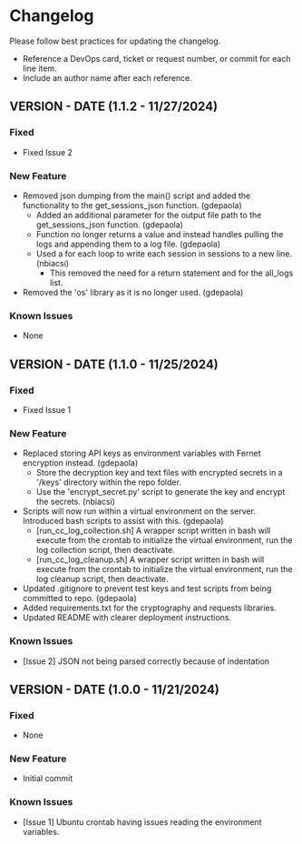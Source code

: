 # Changelog
Please follow best practices for updating the changelog.
- Reference a DevOps card, ticket or request number, or commit for each line item.
- Include an author name after each reference.

## VERSION - DATE (1.1.2 - 11/27/2024)

### Fixed
- Fixed Issue 2

### New Feature
- Removed json dumping from the main() script and added the functionality to the get_sessions_json function. (gdepaola)
    - Added an additional parameter for the output file path to the get_sessions_json function. (gdepaola)
    - Function no longer returns a value and instead handles pulling the logs and appending them to a log file. (gdepaola)
    - Used a for each loop to write each session in sessions to a new line. (nbiacsi)
        - This removed the need for a return statement and for the all_logs list.
- Removed the 'os' library as it is no longer used. (gdepaola)

### Known Issues
- None

## VERSION - DATE (1.1.0 - 11/25/2024)

### Fixed
- Fixed Issue 1

### New Feature
- Replaced storing API keys as environment variables with Fernet encryption instead. (gdepaola)
    - Store the decryption key and text files with encrypted secrets in a '/keys' directory within the repo folder.
    - Use the 'encrypt_secret.py' script to generate the key and encrypt the secrets. (nbiacsi)
- Scripts will now run within a virtual environment on the server. Introduced bash scripts to assist with this. (gdepaola)
    - [run_cc_log_collection.sh] A wrapper script written in bash will execute from the crontab to initialize the virtual environment, run the log collection script, then deactivate.
    - [run_cc_log_cleanup.sh] A wrapper script written in bash will execute from the crontab to initialize the virtual environment, run the log cleanup script, then deactivate.
- Updated .gitignore to prevent test keys and test scripts from being committed to repo. (gdepaola)
- Added requirements.txt for the cryptography and requests libraries.
- Updated README with clearer deployment instructions.

### Known Issues
- [Issue 2] JSON not being parsed correctly because of indentation

## VERSION - DATE (1.0.0 - 11/21/2024)

### Fixed
- None

### New Feature
- Initial commit

### Known Issues
- [Issue 1] Ubuntu crontab having issues reading the environment variables.
